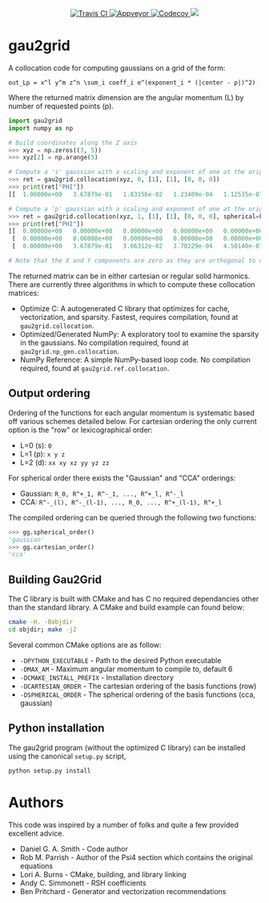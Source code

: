 <p align="center">
<a href="https://travis-ci.org/dgasmith/gau2grid">
  <img src="https://travis-ci.org/dgasmith/gau2grid.svg?branch=master" alt="Travis CI"/>
</a>
<a href="https://ci.appveyor.com/project/MolSSI/gau2grid">
  <img src="https://ci.appveyor.com/api/projects/status/d3l5nid8a2dww8dc?svg=true" alt="Appveyor"/>
</a>
<a href="https://codecov.io/gh/dgasmith/gau2grid">
  <img src="https://codecov.io/gh/dgasmith/gau2grid/branch/master/graph/badge.svg" alt="Codecov" />
</a>
 <a href="https://anaconda.org/psi4/gau2grid">
   <img src="https://anaconda.org/psi4/gau2grid/badges/version.svg" /> </a>
</p>

# gau2grid
A collocation code for computing gaussians on a grid of the form:
```
out_Lp = x^l y^m z^n \sum_i coeff_i e^(exponent_i * (|center - p|)^2)
```
Where the returned matrix dimension are the angular momentum (L) by number of requested points (p).

```python
import gau2grid
import numpy as np

# Build coordinates along the Z axis
>>> xyz = np.zeros((3, 5))
>>> xyz[2] = np.arange(5)

# Compute a 's' gaussian with a scaling and exponent of one at the origin
>>> ret = gau2grid.collocation(xyz, 0, [1], [1], [0, 0, 0])
>>> print(ret["PHI"])
[[  1.00000e+00   3.67879e-01   1.83156e-02   1.23409e-04   1.12535e-07]]

# Compute a 'p' gaussian with a scaling and exponent of one at the origin
>>> ret = gau2grid.collocation(xyz, 1, [1], [1], [0, 0, 0], spherical=False)
>>> print(ret["PHI"])
[[  0.00000e+00   0.00000e+00   0.00000e+00   0.00000e+00   0.00000e+00]
 [  0.00000e+00   0.00000e+00   0.00000e+00   0.00000e+00   0.00000e+00]
 [  0.00000e+00   3.67879e-01   3.66312e-02   3.70229e-04   4.50140e-07]]

# Note that the X and Y components are zero as they are orthogonal to our Z vector.
```

The returned matrix can be in either cartesian or regular solid harmonics. There are currently
three algorithms in which to compute these collocation matrices:
 - Optimize C: A autogenerated C library that optimizes for cache,
    vectorization, and sparsity. Fastest, requires compilation, found at
    `gau2grid.collocation`.
- Optimized/Generated NumPy: A exploratory tool to
    examine the sparsity in the gaussians. No compilation required, found at
    `gau2grid.np_gen.collocation`.
- NumPy Reference: A simple NumPy-based loop
    code. No compilation required, found at `gau2grid.ref.collocation`.

## Output ordering
Ordering of the functions for each angular momentum is systematic based off various schemes detailed below.
For cartesian ordering the only current option is the "row" or lexicographical order:
 - L=0 (s): `0`
 - L=1 (p): `x y z`
 - L=2 (d): `xx xy xz yy yz zz`

For spherical order there exists the "Gaussian" and "CCA" orderings:
 - Gaussian: `R_0, R^+_1, R^-_1, ..., R^+_l, R^-_l`
 - CCA: `R^-_(l), R^-_(l-1), ..., R_0, ..., R^+_(l-1), R^+_l`

The compiled ordering can be queried through the following two functions:

```python
>>> gg.spherical_order()
'gaussian'
>>> gg.cartesian_order()
'cca'
```

## Building Gau2Grid
The C library is built with CMake and has C no required dependancies other than
the standard library. A CMake and build example can found below:

```bash
cmake -H. -Bobjdir
cd objdir; make -j2
```

Several common CMake options are as follow:
 - `-DPYTHON_EXECUTABLE` - Path to the desired Python executable
 - `-DMAX_AM` - Maximum angular momentum to compile to, default 6
 - `-DCMAKE_INSTALL_PREFIX` - Installation directory
 - `-DCARTESIAN_ORDER` - The cartesian ordering of the basis functions (row)
 - `-DSPHERICAL_ORDER` - The spherical ordering of the basis functions (cca, gaussian)

## Python installation
The gau2grid program (without the optimized C library) can be installed using
the canonical `setup.py` script,
```
python setup.py install
```

# Authors
This code was inspired by a number of folks and quite a few provided excellent advice.

 - Daniel G. A. Smith - Code author
 - Rob M. Parrish - Author of the Psi4 section which contains the original equations
 - Lori A. Burns - CMake, building, and library linking
 - Andy C. Simmonett - RSH coefficients
 - Ben Pritchard - Generator and vectorization recommendations

